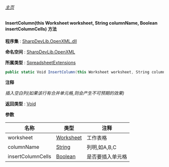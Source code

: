###### [主页](./Index.md "主页")

#### InsertColumn(this Worksheet worksheet, String columnName, Boolean insertColumnCells) 方法

**程序集** : [SharpDevLib.OpenXML.dll](./SharpDevLib.OpenXML.assembly.md "SharpDevLib.OpenXML.dll")

**命名空间** : [SharpDevLib.OpenXML](./SharpDevLib.OpenXML.namespace.md "SharpDevLib.OpenXML")

**所属类型** : [SpreadsheetExtensions](./SharpDevLib.OpenXML.SpreadsheetExtensions.md "SpreadsheetExtensions")

``` csharp
public static Void InsertColumn(this Worksheet worksheet, String columnName, Boolean insertColumnCells)
```

**注释**

*插入空白列(如果该行有合并单元格,则会产生不可预期的效果)*



**返回类型** : [Void](https://learn.microsoft.com/en-us/dotnet/api/system.void "Void")


**参数**

|名称|类型|注释|
|---|---|---|
|worksheet|[Worksheet](https://learn.microsoft.com/en-us/dotnet/api/documentformat.openxml.spreadsheet.worksheet "Worksheet")|工作表格|
|columnName|[String](https://learn.microsoft.com/en-us/dotnet/api/system.string "String")|列明,如A,B,C|
|insertColumnCells|[Boolean](https://learn.microsoft.com/en-us/dotnet/api/system.boolean "Boolean")|是否要插入单元格|


